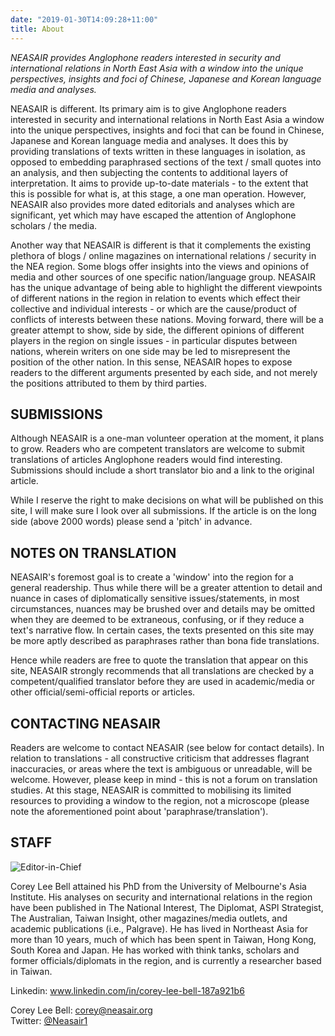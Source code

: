 ```yaml
---
date: "2019-01-30T14:09:28+11:00"
title: About
---
```


*NEASAIR provides Anglophone readers interested in security and international relations in North East Asia with a window into the unique perspectives, insights and foci of Chinese, Japanese and Korean language media and analyses.*

NEASAIR is different. Its primary aim is to give Anglophone readers interested in security and international relations in North East Asia a window into the unique perspectives, insights and foci that can be found in Chinese, Japanese and Korean language media and analyses. It does this by providing translations of texts written in these languages in isolation, as opposed to embedding paraphrased sections of the text / small quotes into an analysis, and then subjecting the contents to additional layers of interpretation. It aims to provide up-to-date materials - to the extent that this is possible for what is, at this stage, a one man operation. However, NEASAIR also provides more dated editorials and analyses which are significant, yet which may have escaped the attention of Anglophone scholars / the media. 

Another way that NEASAIR is different is that it complements the existing plethora of blogs / online magazines on international relations / security in the NEA region. Some blogs offer insights into the views and opinions of media and other sources of one specific nation/language group. NEASAIR has the unique advantage of being able to highlight the different viewpoints of different nations in the region in relation to events which effect their collective and individual interests - or which are the cause/product of conflicts of interests between these nations.  Moving forward, there will be a greater attempt to show, side by side, the different opinions of different players in the region on single issues - in particular disputes between nations, wherein writers on one side may be led to misrepresent the position of the other nation. In this sense, NEASAIR hopes to expose readers to the different arguments presented by each side, and not merely the positions attributed to them by third parties.

## SUBMISSIONS

Although NEASAIR is a one-man volunteer operation at the moment, it plans to grow. Readers who are competent translators are welcome to submit translations of articles Anglophone readers would find interesting. Submissions should include a short translator bio and a link to the original article.  

While I reserve the right to make decisions on what will be published on this site, I will make sure I look over all submissions. If the article is on the long side (above 2000 words) please send a 'pitch' in advance.

## NOTES ON TRANSLATION

NEASAIR's foremost goal is to create a 'window' into the region for a general readership. Thus while there will be a greater attention to detail and nuance in cases of diplomatically sensitive issues/statements, in most circumstances, nuances may be brushed over and details may be omitted when they are deemed to be extraneous, confusing, or if they reduce a text's narrative flow. In certain cases, the texts presented on this site may be more aptly described as paraphrases rather than bona fide translations. 

Hence while readers are free to quote the translation that appear on this site, NEASAIR strongly recommends that all translations are checked by a competent/qualified translator before they are used in academic/media or other official/semi-official reports or articles.

## CONTACTING NEASAIR 

Readers are welcome to contact NEASAIR (see below for contact details). In relation to translations - all constructive criticism that addresses flagrant inaccuracies, or areas where the text is ambiguous or unreadable, will be welcome. However, please keep in mind - this is not a forum on translation studies. At this stage, NEASAIR is committed to mobilising its limited resources to providing a window to the region, not a microscope (please note the aforementioned point about 'paraphrase/translation').

## STAFF

![Editor-in-Chief](/img/corey_bell.webp "Editor in Chief")  

Corey Lee Bell attained his PhD from the University of Melbourne's Asia Institute. His analyses on security and international relations in the region have been published in The National Interest, The Diplomat, ASPI Strategist, The Australian, Taiwan Insight, other magazines/media outlets, and academic publications (i.e., Palgrave). He has lived in Northeast Asia for more than 10 years, much of which has been spent in Taiwan, Hong Kong, South Korea and Japan. He has worked with think tanks, scholars and former officials/diplomats in the region, and is currently a researcher based in Taiwan.  

Linkedin: www.linkedin.com/in/corey-lee-bell-187a921b6   

Corey Lee Bell: <corey@neasair.org>  
Twitter: [@Neasair1](https://twitter.com/Neasair1)
